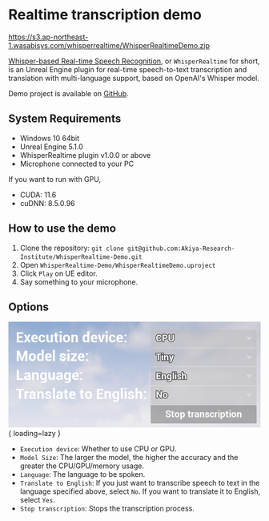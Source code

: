 # Realtime transcription demo

https://s3.ap-northeast-1.wasabisys.com/whisperrealtime/WhisperRealtimeDemo.zip

[Whisper-based Real-time Speech Recognition](https://www.unrealengine.com/marketplace/product/d293a6a427c94831888ca0f47bc5939b), or `WhisperRealtime` for short, is an Unreal Engine plugin for real-time speech-to-text transcription and translation with multi-language support, based on OpenAI's Whisper model.

Demo project is available on [GitHub](https://github.com/Akiya-Research-Institute/WhisperRealtime-Demo).

## System Requirements

- Windows 10 64bit
- Unreal Engine 5.1.0
- WhisperRealtime plugin v1.0.0 or above
- Microphone connected to your PC

If you want to run with GPU,

- CUDA: 11.6
- cuDNN: 8.5.0.96

## How to use the demo

1. Clone the repository: `git clone git@github.com:Akiya-Research-Institute/WhisperRealtime-Demo.git`
2. Open `WhisperRealtime-Demo/WhisperRealtimeDemo.uproject`
3. Click `Play` on UE editor.
4. Say something to your microphone.

## Options

![](images/demoOptions.png){ loading=lazy }  

- `Execution device`: Whether to use CPU or GPU.
- `Model Size`: The larger the model, the higher the accuracy and the greater the CPU/GPU/memory usage.
- `Language`: The language to be spoken.
- `Translate to English`: If you just want to transcribe speech to text in the language specified above, select `No`. If you want to translate it to English, select `Yes`.
- `Stop transcription`: Stops the transcription process.
